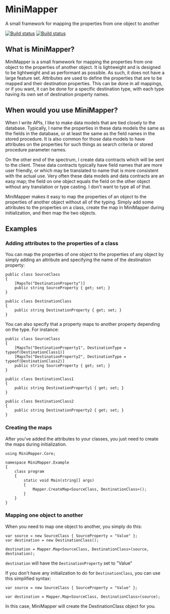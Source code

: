# MiniMapper
A small framework for mapping the properties from one object to another

[![Build status](https://ci.appveyor.com/api/projects/status/rlj2jcytaro3b2lt?svg=true)](https://ci.appveyor.com/project/michaeldotknox/minimapper)
[![Build status](https://ci.appveyor.com/api/projects/status/rlj2jcytaro3b2lt/branch/master?svg=true)](https://ci.appveyor.com/project/michaeldotknox/minimapper/branch/master)

## What is MiniMapper?
MiniMapper is a small framework for mapping the properties from one object to the properties of another object.  It is lightweight and is designed to be lightweight and as performant as possible.  As
such, it does not have a large feature set.  Attributes are used to define the properties that are to be mapped and their destination properties.  This can be done in all mappings, or
if you want, it can be done for a specific destination type, with each type having its own set of destination property names.

## When would you use MiniMapper?
When I write APIs, I like to make data models that are tied closely to the database.  Typically, I name the properties in these data models the same as the fields in the database, or at least the same 
as the field names in the stored procedure.  It is also common for those data models to have attributes on the properties for such things as search criteria or stored procedure parameter names.

On the other end of the spectrum, I create data contracts which will be sent to the client.  These data contracts typically have field names that are more user friendly, or which may be translated to 
name that is more consistent with the actual use.  Very often these data models and data contracts are an easy map; the field on one object equals the field on the other object without any translation 
or type casting.  I don't want to type all of that.

MiniMapper makes it easy to map the properties of an object to the properties of another object without all of the typing.  Simply add some attributes to the properties on a class, create the map 
in MiniMapper during initialization, and then map the two objects.

## Examples

### Adding attributes to the properties of a class
You can map the properties of one object to the properties of any object by simply adding an attribute and specifying the name of the destination property:
```
public class SourceClass
{
    [MapsTo("DestinationProperty")]
    public string SourceProperty { get; set; }
}

public class DestinationClass
{
    public string DestinationProperty { get; set; }
}
```

You can also specify that a property maps to another property depending on the type.  For instance:

```
public class SourceClass
{
    [MapsTo("DestinationProperty1", DestinationType = typeof(DestinationClass1)]
    [MapsTo("DestinationProperty2", DestinationType = typeof(DestinationClass2)]
    public string SourceProperty { get; set; }
}

public class DestinationClass1
{
    public string DestinationProperty1 { get; set; }
}

public class DestinationClass2
{
    public string DestinationProperty2 { get; set; }
}
```

### Creating the maps
After you've added the attributes to your classes, you just need to create the maps during initialization.

```
using MiniMapper.Core;

namespace MiniMapper.Example
{
    class program
    {
        static void Main(string[] args)
        {
            Mapper.CreateMap<SourceClass, DestinationClass>();
        }
    }
}
```

### Mapping one object to another
When you need to map one object to another, you simply do this:

```
var source = new SourceClass { SourceProperty = "Value" };
var destination = new DestinationClass();

destination = Mapper.Map<SourceClass, DestinationClass>(source, destination); 
```

`destination` will have the `DestinationProperty` set to "Value"

If you don't have any initialization to do for `DestinationClass`, you can use this simplified syntax:

```
var source = new SourceClass { SourceProperty = "Value" };

var destination = Mapper.Map<SourceClass, DestinationClass>(source); 
```

In this case, MiniMapper will create the DestinationClass object for you.

